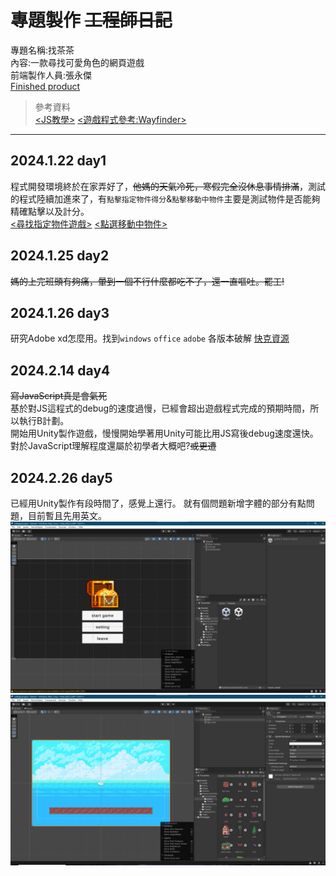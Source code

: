 # 專題製作 ~~工程師日記~~
專題名稱:找茶茶  
內容:一款尋找可愛角色的網頁遊戲  
前端製作人員:張永傑  
[Finished product](/spot_the_difference.html)
>參考資料  
>[<JS教學>](http://www.ezonesoft.com.tw/JavaScript/)
>[<遊戲程式參考:Wayfinder>](https://wayfinder.nfb.ca/)
***
## 2024.1.22 day1
程式開發環境終於在家弄好了，~~他媽的天氣冷死，寒假完全沒休息事情排滿~~，測試的程式陸續加進來了，有`點擊指定物件得分`&`點擊移動中物件`主要是測試物件是否能夠精確點擊以及計分。  
[<尋找指定物件遊戲>](/GPT測試/尋找指定物件遊戲.html)
[<點選移動中物件>](/GPT測試/點選移動中物件.html)
## 2024.1.25 day2
~~媽的上完班頭有夠痛，暈到一個不行什麼都吃不了，還一直嘔吐。罷工!~~
## 2024.1.26 day3
研究Adobe xd怎麼用。找到`windows` `office` `adobe` 各版本破解
[快克資源](https://crackedresource.com/)
## 2024.2.14 day4
~~寫JavaScript真是會氣死~~  
基於對JS這程式的debug的速度過慢，已經會超出遊戲程式完成的預期時間，所以執行B計劃。  
開始用Unity製作遊戲，慢慢開始學著用Unity可能比用JS寫後debug速度還快。  
對於JavaScript理解程度還屬於初學者大概吧?~~或更遭~~
## 2024.2.26 day5
已經用Unity製作有段時間了，感覺上還行。
就有個問題新增字體的部分有點問題，目前暫且先用英文。
![畫面1](/README_img/photo_2024-02-26_22-31-36.jpg)
![畫面2](/README_img/photo_2024-02-26_22-31-04.jpg)
